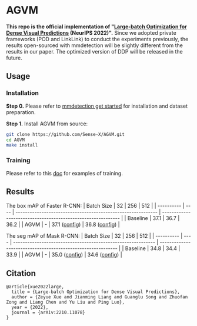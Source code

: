 # AGVM

**This repo is the official implementation of "[Large-batch Optimization for Dense Visual Predictions](https://arxiv.org/abs/2210.11078) (NeurIPS 2022)".** Since we adopted private frameworks (POD and LinkLink) to conduct the experiments previously, the results open-sourced with mmdetection will be slightly different from the results in our paper. The optimized version of DDP will be released in the future.

## Usage

### Installation

**Step 0.** Please refer to [mmdetection get started](https://github.com/open-mmlab/mmdetection/blob/master/docs/en/get_started.md) for installation and dataset preparation.

**Step 1.** Install AGVM from source:

```bash
git clone https://github.com/Sense-X/AGVM.git
cd AGVM
make install
```

### Training

Please refer to this [doc](https://github.com/open-mmlab/mmdetection/blob/master/docs/en/1_exist_data_model.md) for examples of training.

## Results
The box mAP of Faster R-CNN:
| Batch Size | 32   | 256                                                          | 512                                                          |
| ---------- | ---- | ------------------------------------------------------------ | ------------------------------------------------------------ |
| Baseline   | 37.1 | 36.7                                                         | 36.2                                                         |
| AGVM       | -    | 37.1 ([config](configs/object_detection/agvm/faster_rcnn_res50_bs256.py)) | 36.8 ([config](configs/object_detection/agvm/faster_rcnn_res50_bs512.py)) |

The seg mAP of Mask R-CNN:
| Batch Size | 32   | 256                                                          | 512                                                          |
| ---------- | ---- | ------------------------------------------------------------ | ------------------------------------------------------------ |
| Baseline   | 34.8 | 34.4                                                         | 33.9                                                         |
| AGVM       | -    | 35.0  ([config](configs/instance_segmentation/agvm/mask_rcnn_res50_bs256.py)) | 34.6 ([config](configs/instance_segmentation/agvm/mask_rcnn_res50_bs512.py)) |

## Citation

```
@article{xue2022large,
  title = {Large-batch Optimization for Dense Visual Predictions},
  author = {Zeyue Xue and Jianming Liang and Guanglu Song and Zhuofan Zong and Liang Chen and Yu Liu and Ping Luo},
  year = {2022},
  journal = {arXiv:2210.11078}
}
```

